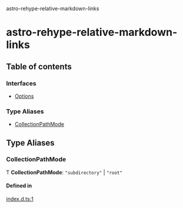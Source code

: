 astro-rehype-relative-markdown-links

# astro-rehype-relative-markdown-links

## Table of contents

### Interfaces

- [Options](interfaces/Options.md)

### Type Aliases

- [CollectionPathMode](README.md#collectionpathmode)

## Type Aliases

### CollectionPathMode

Ƭ **CollectionPathMode**: ``"subdirectory"`` \| ``"root"``

#### Defined in

[index.d.ts:1](https://github.com/vernak2539/astro-rehype-relative-markdown-links/blob/6ae08fe7d7b04742435480815eb89b7e1ddde36e/src/index.d.ts#L1)
